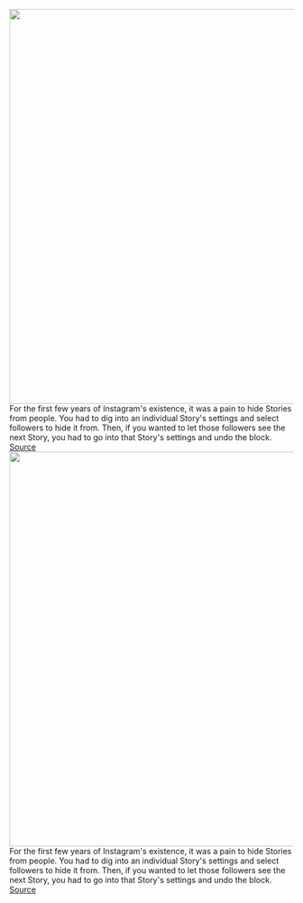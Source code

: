<img src='https://cdn.vox-cdn.com/thumbor/BbRVJnT_SDeZQa-nbU-zEAnYaOc=/0x0:2040x1360/1200x800/filters:focal(857x517:1183x843)/cdn.vox-cdn.com/uploads/chorus_image/image/71005330/akrales_190730_3338_0102.0.jpg' width='700px' /><br/>
For the first few years of Instagram's existence, it was a pain to hide Stories from people. You had to dig into an individual Story's settings and select followers to hide it from. Then, if you wanted to let those followers see the next Story, you had to go into that Story's settings and undo the block.
<a href='https://www.theverge.com/23178436/instagram-close-friends-add-how-to'> Source <a/><img src='https://cdn.vox-cdn.com/thumbor/BbRVJnT_SDeZQa-nbU-zEAnYaOc=/0x0:2040x1360/1200x800/filters:focal(857x517:1183x843)/cdn.vox-cdn.com/uploads/chorus_image/image/71005330/akrales_190730_3338_0102.0.jpg' width='700px' /><br/>
For the first few years of Instagram's existence, it was a pain to hide Stories from people. You had to dig into an individual Story's settings and select followers to hide it from. Then, if you wanted to let those followers see the next Story, you had to go into that Story's settings and undo the block.
<a href='https://www.theverge.com/23178436/instagram-close-friends-add-how-to'> Source <a/>